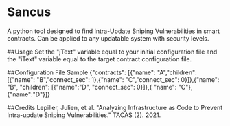 # Sancus
A python tool designed to find Intra-Update Sniping Vulnerabilities in smart contracts. Can be applied to any updatable system with security levels.

##Usage
Set the "jText" variable equal to your initial configuration file and the "iText" variable equal to the target contract configuration file.

##Configuration File Sample
{"contracts": [{"name": "A","children": [{"name": "B","connect_sec": 1},{"name": "C","connect_sec": 0}]},{"name": "B", "children": [{"name":"D", "connect_sec": 0}]},{ "name": "C"}, {"name":"D"}]}

##Credits
Lepiller, Julien, et al. "Analyzing Infrastructure as Code to Prevent Intra-update Sniping Vulnerabilities." TACAS (2). 2021.

